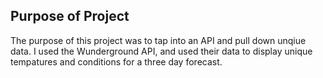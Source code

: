 ## Purpose of Project

The purpose of this project was to tap into an API and pull down unqiue data.  I used the Wunderground API, and used their data to display unique tempatures and conditions for a three day forecast.

